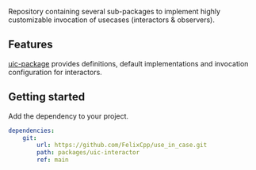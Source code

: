 <!-- 
This README describes the package. If you publish this package to pub.dev,
this README's contents appear on the landing page for your package.

For information about how to write a good package README, see the guide for
[writing package pages](https://dart.dev/guides/libraries/writing-package-pages). 

For general information about developing packages, see the Dart guide for
[creating packages](https://dart.dev/guides/libraries/create-library-packages)
and the Flutter guide for
[developing packages and plugins](https://flutter.dev/developing-packages). 
-->

Repository containing several sub-packages to implement highly customizable invocation of usecases (interactors & observers).

## Features

[uic-package](packages/uic-interactor/) provides definitions, default implementations and invocation configuration for interactors.

## Getting started

Add the dependency to your project.

```yaml
dependencies:
    git:
        url: https://github.com/FelixCpp/use_in_case.git
        path: packages/uic-interactor
        ref: main
```